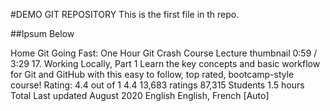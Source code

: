 #DEMO GIT REPOSITORY
This is the first file in th repo.


##Ipsum Below

Home
Git Going Fast: One Hour Git Crash Course
Lecture thumbnail
0:59 / 3:29
17. Working Locally, Part 1
Learn the key concepts and basic workflow for Git and GitHub with this easy to follow, top rated, bootcamp-style course!
Rating: 4.4 out of 1
4.4
13,683 ratings
87,315
Students
1.5 hours
Total
Last updated August 2020
English
English, French [Auto]
